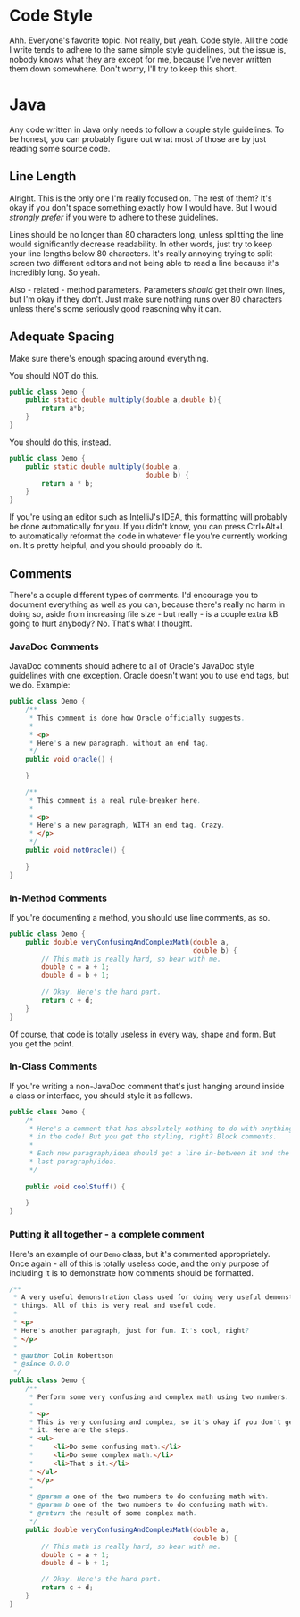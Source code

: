 # Code Style
Ahh. Everyone's favorite topic. Not really, but yeah. Code style. All the code I write tends to adhere to the same
simple style guidelines, but the issue is, nobody knows what they are except for me, because I've never written them
down somewhere. Don't worry, I'll try to keep this short.

# Java
Any code written in Java only needs to follow a couple style guidelines. To be honest, you can probably figure out what
most of those are by just reading some source code.

## Line Length
Alright. This is the only one I'm really focused on. The rest of them? It's okay if you don't space something exactly
how I would have. But I would *strongly prefer* if you were to adhere to these guidelines.

Lines should be no longer than 80 characters long, unless splitting the line would significantly decrease readability.
In other words, just try to keep your line lengths below 80 characters. It's really annoying trying to split-screen
two different editors and not being able to read a line because it's incredibly long. So yeah.

Also - related - method parameters. Parameters *should* get their own lines, but I'm okay if they don't. Just make
sure nothing runs over 80 characters unless there's some seriously good reasoning why it can.

## Adequate Spacing
Make sure there's enough spacing around everything.

You should NOT do this.
```java
public class Demo {
    public static double multiply(double a,double b){
        return a*b;
    }
}
```

You should do this, instead.
```java
public class Demo {
    public static double multiply(double a,
                                  double b) {
        return a * b;
    }
}
```

If you're using an editor such as IntelliJ's IDEA, this formatting will probably be done automatically for you. If
you didn't know, you can press Ctrl+Alt+L to automatically reformat the code in whatever file you're currently working
on. It's pretty helpful, and you should probably do it.

## Comments
There's a couple different types of comments. I'd encourage you to document everything as well as you can, because
there's really no harm in doing so, aside from increasing file size - but really - is a couple extra kB going to hurt
anybody? No. That's what I thought.

### JavaDoc Comments
JavaDoc comments should adhere to all of Oracle's JavaDoc style guidelines with one exception. Oracle doesn't want you
to use end tags, but we do. Example:
```java
public class Demo {
    /**
     * This comment is done how Oracle officially suggests.
     * 
     * <p>
     * Here's a new paragraph, without an end tag.
     */
    public void oracle() {
        
    }

    /**
     * This comment is a real rule-breaker here.
     * 
     * <p>
     * Here's a new paragraph, WITH an end tag. Crazy.
     * </p>
     */
    public void notOracle() {
        
    }
}
```

### In-Method Comments
If you're documenting a method, you should use line comments, as so.
```java
public class Demo {
    public double veryConfusingAndComplexMath(double a,
                                              double b) {
        // This math is really hard, so bear with me.
        double c = a + 1;
        double d = b + 1;
        
        // Okay. Here's the hard part.
        return c + d;
    }
}
```

Of course, that code is totally useless in every way, shape and form. But you get the point.

### In-Class Comments
If you're writing a non-JavaDoc comment that's just hanging around inside a class or interface, you should style it
as follows.
```java
public class Demo {
    /*
     * Here's a comment that has absolutely nothing to do with anything
     * in the code! But you get the styling, right? Block comments. 
     * 
     * Each new paragraph/idea should get a line in-between it and the
     * last paragraph/idea. 
     */
    
    public void coolStuff() {
        
    }
}
```

### Putting it all together - a complete comment
Here's an example of our `Demo` class, but it's commented appropriately. Once again - all of this is totally useless
code, and the only purpose of including it is to demonstrate how comments should be formatted.
```java
/**
 * A very useful demonstration class used for doing very useful demonstration
 * things. All of this is very real and useful code.
 * 
 * <p>
 * Here's another paragraph, just for fun. It's cool, right?
 * </p>
 * 
 * @author Colin Robertson
 * @since 0.0.0
 */
public class Demo {
    /**
     * Perform some very confusing and complex math using two numbers.
     * 
     * <p>
     * This is very confusing and complex, so it's okay if you don't get
     * it. Here are the steps.
     * <ul>
     *     <li>Do some confusing math.</li>
     *     <li>Do some complex math.</li>
     *     <li>That's it.</li>
     * </ul>
     * </p>
     * 
     * @param a one of the two numbers to do confusing math with.
     * @param b one of the two numbers to do confusing math with.
     * @return the result of some complex math.
     */
    public double veryConfusingAndComplexMath(double a,
                                              double b) {
        // This math is really hard, so bear with me.
        double c = a + 1;
        double d = b + 1;

        // Okay. Here's the hard part.
        return c + d;
    }
}
```